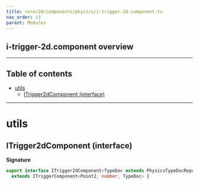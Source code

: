 ```yaml
---
title: core/2d/components/physics/i-trigger-2d.component.ts
nav_order: 13
parent: Modules
---
```


## i-trigger-2d.component overview

---

<h2 class="text-delta">Table of contents</h2>

- [utils](#utils)
  - [ITrigger2dComponent (interface)](#itrigger2dcomponent-interface)

---

# utils

## ITrigger2dComponent (interface)

**Signature**

```ts
export interface ITrigger2dComponent<TypeDoc extends PhysicsTypeDocRepo2D = PhysicsTypeDocRepo2D>
  extends ITriggerComponent<Point2, number, TypeDoc> {
```
